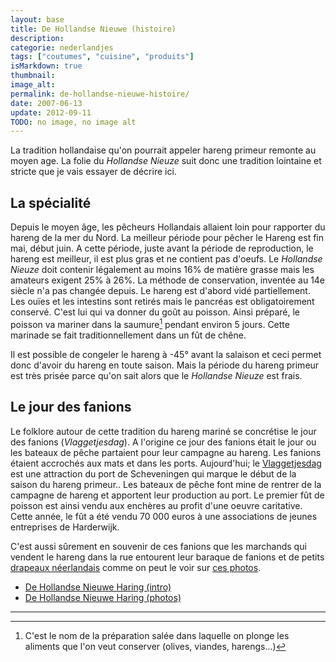 ```yaml
---
layout: base
title: De Hollandse Nieuwe (histoire)
description: 
categorie: nederlandjes
tags: ["coutumes", "cuisine", "produits"]
isMarkdown: true
thumbnail: 
image_alt: 
permalink: de-hollandse-nieuwe-histoire/
date: 2007-06-13
update: 2012-09-11
TODO: no image, no image alt
---
```




La tradition hollandaise qu'on pourrait appeler hareng primeur remonte au moyen age. La folie du *Hollandse Nieuze* suit donc une tradition lointaine et stricte que je vais essayer de décrire ici.

<!--excerpt-->

## La spécialité

Depuis le moyen âge, les pêcheurs Hollandais allaient loin pour rapporter du hareng de la mer du Nord. La meilleur période pour pêcher le Hareng est fin mai, début juin. A cette période, juste avant la période de reproduction, le hareng est meilleur, il est plus gras et ne contient pas d'oeufs. Le *Hollandse Nieuze* doit contenir légalement au moins 16% de matière grasse mais les amateurs exigent 25% à 26%. La méthode de conservation, inventée au 14e siècle n'a pas changée depuis. Le hareng est d'abord vidé partiellement. Les ouïes et les intestins sont retirés mais le pancréas est obligatoirement conservé. C'est lui qui va donner du goût au poisson. Ainsi préparé, le poisson va mariner dans la saumure[^1] pendant environ 5 jours. Cette marinade se fait traditionnellement dans un fût de chêne.

Il est possible de congeler le hareng à -45° avant la salaison et ceci permet donc d'avoir du hareng en toute saison. Mais la période du hareng primeur est très prisée parce qu'on sait alors que le *Hollandse Nieuze* est frais.

## Le jour des fanions

Le folklore autour de cette tradition du hareng mariné se concrétise le jour des fanions (*Vlaggetjesdag*). A l'origine ce jour des fanions était le jour ou les bateaux de pêche partaient pour leur campagne au hareng. Les fanions étaient accrochés aux mats et dans les ports. Aujourd'hui; le [Vlaggetjesdag](http://www.vlaggetjesdag.com/) est une attraction du port de Scheveningen qui marque le début de la saison du hareng primeur.. Les bateaux de pêche font mine de rentrer de la campagne de hareng et apportent leur production au port. Le premier fût de poisson est ainsi vendu aux enchères au profit d'une oeuvre caritative. Cette année, le fût a été vendu 70 000 euros à une associations de jeunes entreprises de Harderwijk.

C'est aussi sûrement en souvenir de ces fanions que les marchands qui vendent le hareng dans la rue entourent leur baraque de fanions et de petits [drapeaux néerlandais](/le-prinsenvlag-aux-fenetres) comme on peut le voir sur [ces photos](/hollandse-nieuwe-haring-photos).


* [De Hollandse Nieuwe Haring (intro)](/de-hollandse-nieuwe-haring)
* [De Hollandse Nieuwe Haring (photos)](/hollandse-nieuwe-haring-photos)

---
[^1]: C'est le nom de la préparation salée dans laquelle on plonge les aliments que l'on veut conserver (olives, viandes, harengs...)